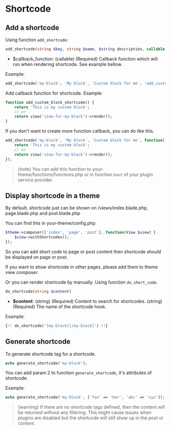 # Shortcode

## Add a shortcode

Using function `add_shortcode`:

```php
add_shortcode(string $key, string $name, $string description, callable $callback_function)
```

+ $callback_function: (callable) (Required) Callback function which will run when rendering shortcode. See example bellow.

Example:

```php
add_shortcode('my-block', 'My block', 'Custom block for me', 'add_custom_block_shortcode');
```

Add callback function for shortcode. Example:

```php
function add_custom_block_shortcode() {
    return 'This is my custom block';
    // or 
    return view('view-for-my-block')->render(); 
}
```

If you don't want to create more function callback, you can do like this.

```php
add_shortcode('my-block', 'My block', 'Custom block for me', function() {
    return 'This is my custom block';
    // or 
    return view('view-for-my-block')->render(); 
});
```

> {note} You can add this function to your-theme/functions/functions.php or in function `boot` of your plugin service provider. 

## Display shortcode in a theme

By default, shortcode just can be shown on <your-theme-path>/views/index.blade.php, page.blade.php and post.blade.php

You can find this in your-theme/config.php

```php
$theme->composer(['index', 'page', 'post'], function(View $view) {
    $view->withShortcodes();
});
```

So you can add short code to page or post content then shortcode should be displayed on page or post.

If you want to show shortcode in other pages, please add them to theme view composer.

Or you can render shortcode by manually. Using function `do_short_code`.

```php
do_shortcode(string $content)
```

+ **$content**: (string) (Required) Content to search for shortcodes. (string) (Required) The name of the shortcode hook.

Example:

```php
{!! do_shortcode('[my-block][/my-block]') !!}
```

## Generate shortcode

To generate shortcode tag for a shortcode.

```php
echo generate_shortcode('my-block');
```

You can add param 2 to function `generate_shortcode`, it's attributes of shortcode.

Example:

```php
echo generate_shortcode('my-block', ['foo' => 'bar', 'abc' => 'xyz']);
```

> {warning} If there are no shortcode tags defined, then the content will be returned without any filtering. This might cause issues when plugins are disabled but the shortcode will still show up in the post or content.
